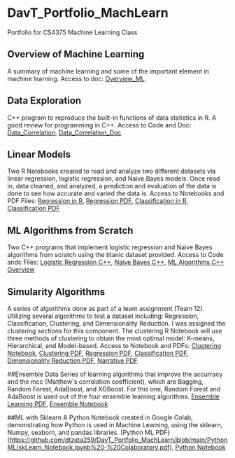 # DavT_Portfolio_MachLearn
Portfolio for CS4375 Machine Learning Class

## Overview of Machine Learning
A summary of machine learning and some of the important element in machine learning.
Access to doc: [Overview_ML](https://github.com/dtzeta259/DavT_Portfolio_MachLearn/blob/main/Overview_ML.pdf).

## Data Exploration
C++ program to reproduce the built-in functions of data statistics in R. A good review for
programming in C++. Access to Code and Doc: [Data_Correlation](https://github.com/dtzeta259/DavT_Portfolio_MachLearn/blob/main/Portfolio_component1/data_exploration_Component1.cpp), [Data_Correlation_Doc](https://github.com/dtzeta259/DavT_Portfolio_MachLearn/blob/main/Portfolio_component1/data_exploration_document.pdf).

## Linear Models
Two R Notebooks created to read and analyze two different datasets via linear regression,
logistic regression, and Naive Bayes models. Once read in, data cleaned, and analyzed, a 
prediction and evaluation of the data is done to see how accurate and varied the data is.
Access to Notebooks and PDF Files: [Regression in R](https://github.com/dtzeta259/DavT_Portfolio_MachLearn/blob/main/Portfolio_component2/Regression.Rmd), [Regression PDF](https://github.com/dtzeta259/DavT_Portfolio_MachLearn/blob/main/Portfolio_component2/Regression.pdf), [Classification in R](https://github.com/dtzeta259/DavT_Portfolio_MachLearn/blob/main/Portfolio_component2/Classification.Rmd), [Classification PDF](https://github.com/dtzeta259/DavT_Portfolio_MachLearn/blob/main/Portfolio_component2/Classification.pdf)

## ML Algorithms from Scratch
Two C++ programs that implement logistic regression and Naive Bayes
algorithms from scratch using the titanic dataset provided.
Access to Code andc Files: [Logistic Regression C++](https://github.com/dtzeta259/DavT_Portfolio_MachLearn/blob/main/Portfolio_component3/LogisticRegression_Part1.cpp), [Naive Bayes C++](https://github.com/dtzeta259/DavT_Portfolio_MachLearn/blob/main/Portfolio_component3/NaiveBayes_Part2.cpp), [ML Algorithms C++ Overview](https://github.com/dtzeta259/DavT_Portfolio_MachLearn/blob/main/Portfolio_component3/ML%20Algorithms%20from%20Scratch%20Overview.pdf)

## Simularity Algorithms
A series of algorithms done as part of a team assignment (Team 12). Utilizing several algorithms
to test a dataset including: Regression, Classification, Clustering, and Dimensionality Reduction.
I was assigned the clustering sections for this component. The clustering R Notebook will use
three methods of clustering to obtain the most optimal model: K-means, Hierarchical, and Model-based.
Access to Notebook and PDFs: [Clustering Notebook](https://github.com/dtzeta259/DavT_Portfolio_MachLearn/blob/main/Similarity_Algorithms_Clustering/Clustering_Similarity.Rmd),
[Clustering PDF](https://github.com/dtzeta259/DavT_Portfolio_MachLearn/blob/main/Similarity_Algorithms_Clustering/Clustering_Similarity.pdf), 
[Regression PDF](https://github.com/dtzeta259/DavT_Portfolio_MachLearn/blob/main/Similarity_Algorithms_Clustering/Regression%20Similarity.pdf),
[Classification PDF](https://github.com/dtzeta259/DavT_Portfolio_MachLearn/blob/main/Similarity_Algorithms_Clustering/Classification%20(1).pdf),
[Dimensionality Reduction PDF](https://github.com/dtzeta259/DavT_Portfolio_MachLearn/blob/main/Similarity_Algorithms_Clustering/dim_red.pdf),
[Narrative PDF](https://github.com/dtzeta259/DavT_Portfolio_MachLearn/blob/main/Similarity_Algorithms_Clustering/CS%204375.004%20-%20Searching%20for%20Similarities.pdf)

##Ensemble Data
Series of learning algorithms that improve the accurracy and the mcc (Matthew's correlation coefficient), which are Bagging, Random Forest, AdaBoost, and XGBoost. For this one, Random Forest and AdaBoost is used out of the four ensemble learning algorithms. [Ensemble Learning PDF](https://github.com/dtzeta259/DavT_Portfolio_MachLearn/blob/main/Ensemble%20Data/Ensemble_Data.pdf), [Ensemble Notebook](https://github.com/dtzeta259/DavT_Portfolio_MachLearn/blob/main/Ensemble%20Data/Ensemble_Data.Rmd)

##ML with Sklearn
A Python Notebook created in Google Colab, demonstrating how Python is used in Machine
Learning, using the sklearn, Numpy, seaborn, and pandas libraries. [Python ML PDF}(https://github.com/dtzeta259/DavT_Portfolio_MachLearn/blob/main/PythonML/skLearn_Notebook.ipynb%20-%20Colaboratory.pdf), [Python Notebook](https://github.com/dtzeta259/DavT_Portfolio_MachLearn/blob/main/PythonML/skLearn_Notebook%20(1).ipynb)

